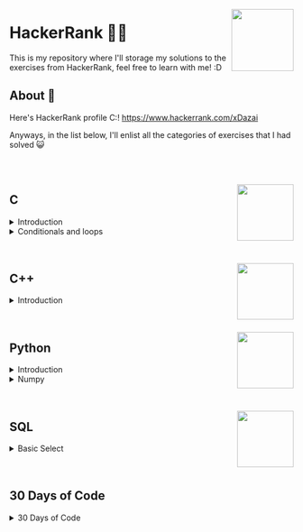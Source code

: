 <p>
  <img src="https://upload.wikimedia.org/wikipedia/commons/thumb/4/40/HackerRank_Icon-1000px.png/800px-HackerRank_Icon-1000px.png" align = "right"  width="110"/>
</p>

# HackerRank 🐱‍💻
This is my repository where I'll storage my solutions to the exercises from HackerRank, feel free to learn with me! :D


## About 👾
Here's HackerRank profile C:! https://www.hackerrank.com/xDazai

Anyways, in the list below, I'll enlist all the categories of exercises that I had solved 😺

<br>
</br>

<p >
  <a href="https://skillicons.dev">
    <img src="https://skillicons.dev/icons?i=c" align="right" width="100">
  </a>
</p>

## C

<details>
  <summary>Introduction</summary>
  
  * 1) Hello World
  * 2) Playing with Characters
  * 3) Sum and Difference of Two Numbers.
  * 4) Functions
  * 5) Pointers
</details>

<details>
  <summary>Conditionals and loops</summary>
  
  * 1) Conditional Statements in C.
  * 2) For loop in C.
  * 3) Sum of digits of a five digit number.
  * 4) Bitwise Operators

</details>

<br>
</br>

<p >
  <a href="https://skillicons.dev">
    <img src="https://skillicons.dev/icons?i=cpp" align="right" width="100">
  </a>
</p>

## C++

<details>
  <summary>Introduction</summary>
  
  * 1) Hello World
  * 2) Input and Output
  * 3) Basic Data Types
</details>

<br>
</br>

<p >
  <a href="https://skillicons.dev">
    <img src="https://skillicons.dev/icons?i=python" align="right" width="100">
  </a>
</p>


## Python

<details>
  <summary>Introduction</summary>
  
  * 1) Hello World
  * 2) If-Else
  * 3) Arithmetic Operators
  * 4) Division
  * 5) Loops
  * 6) Write a function
  * 7) Print Function
</details>
<details>
  <summary>Numpy</summary>
  
  * 1) Arrays
  * 2) Shape and Reshape

</details>

<br>
</br>

<p >
  <a href="https://skillicons.dev">
    <img src="https://skillicons.dev/icons?i=mysql" align="right" width="100">
  </a>
</p>


## SQL

<details>
  <summary>Basic Select</summary>
  
  * 1) Revising the Select Query 1
  * 2) Revising the Select Query 2
  * 3) Select All
  * 4) Select by ID
  * 5) Japanies Cities Attributes
  * 6) Japanese Cities Names
  * 7) Weather Observation Station 1
  * 8) Weather Observation Station 3
  * 9) Weather Observation Station 4
</details>

<br>
</br>

## 30 Days of Code

<details>
  <summary>30 Days of Code</summary>
  
  * 0) Hello, World (Made in C)
  * 1) Data Types (Made in C)
  * 2) Operators (Made in C) 
  * 3) Intro to Conditional Statements (Made in C)
  * 4) Class vs. Instance (Made in C++)
  * 5) Loops (Made in C)
  * 6) Let's Review (Made in C)
</details>


